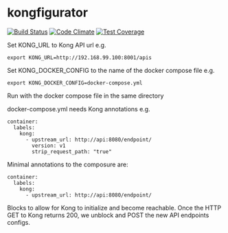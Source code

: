 # kongfigurator

[![Build Status](https://travis-ci.org/johnpeterharvey/kongfigurator.svg?branch=master)](https://travis-ci.org/johnpeterharvey/kongfigurator)
[![Code Climate](https://codeclimate.com/github/johnpeterharvey/kongfigurator/badges/gpa.svg)](https://codeclimate.com/github/johnpeterharvey/kongfigurator)
[![Test Coverage](https://codeclimate.com/github/johnpeterharvey/kongfigurator/badges/coverage.svg)](https://codeclimate.com/github/johnpeterharvey/kongfigurator/coverage)

Set KONG_URL to Kong API url e.g.

    export KONG_URL=http://192.168.99.100:8001/apis

Set KONG_DOCKER_CONFIG to the name of the docker compose file e.g.

    export KONG_DOCKER_CONFIG=docker-compose.yml

Run with the docker compose file in the same directory

docker-compose.yml needs Kong annotations e.g.

    container:
      labels:
        kong:
          - upstream_url: http://api:8080/endpoint/
            version: v1
            strip_request_path: "true"


Minimal annotations to the composure are:

    container:
      labels:
        kong:
          - upstream_url: http://api:8080/endpoint/

Blocks to allow for Kong to initialize and become reachable. Once the HTTP GET to Kong returns 200, we unblock and POST the new API endpoints configs.
